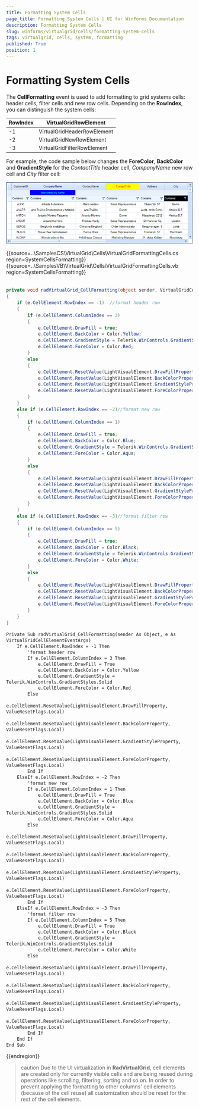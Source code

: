 ```yaml
---
title: Formatting System Cells
page_title: Formatting System Cells | UI for WinForms Documentation
description: Formatting System Cells
slug: winforms/virtualgrid/cells/formatting-system-cells
tags: virtualgrid, cells, system, formatting
published: True
position: 1
---
```


# Formatting System Cells

The __CellFormatting__ event is used to add formatting to grid systems cells: header cells, filter cells and new row cells. Depending on the __RowIndex__, you can distinguish the system cells:

|RowIndex|VirtualGridRowElement|
|----|----|
|-1|VirtualGridHeaderRowElement|
|-2|VirtualGridNewRowElement|
|-3|VirtualGridFilterRowElement|

For example, the code sample below changes the __ForeColor__, __BackColor__ and __GradientStyle__  for the *ContactTitle* header cell, *CompanyName* new row cell and *City* filter cell:

![virtualgrid-cells-formatting-system-cells001](images/virtualgrid-cells-formatting-system-cells001.png)

{{source=..\SamplesCS\VirtualGrid\Cells\VirtualGridFormattingCells.cs region=SystemCellsFormatting}} 
{{source=..\SamplesVB\VirtualGrid\Cells\VirtualGridFormattingCells.vb region=SystemCellsFormatting}} 

````C#
        
private void radVirtualGrid_CellFormatting(object sender, VirtualGridCellElementEventArgs e)
{
    if (e.CellElement.RowIndex == -1)  //format header row
    {
        if (e.CellElement.ColumnIndex == 3)
        {
            e.CellElement.DrawFill = true;
            e.CellElement.BackColor = Color.Yellow;
            e.CellElement.GradientStyle = Telerik.WinControls.GradientStyles.Solid;
            e.CellElement.ForeColor = Color.Red;
        }
        else
        {
            e.CellElement.ResetValue(LightVisualElement.DrawFillProperty, ValueResetFlags.Local);
            e.CellElement.ResetValue(LightVisualElement.BackColorProperty, ValueResetFlags.Local);
            e.CellElement.ResetValue(LightVisualElement.GradientStyleProperty, ValueResetFlags.Local);
            e.CellElement.ResetValue(LightVisualElement.ForeColorProperty, ValueResetFlags.Local);
        }
    }
    else if (e.CellElement.RowIndex == -2)//format new row
    {
        if (e.CellElement.ColumnIndex == 1)
        {
            e.CellElement.DrawFill = true;
            e.CellElement.BackColor = Color.Blue;
            e.CellElement.GradientStyle = Telerik.WinControls.GradientStyles.Solid;
            e.CellElement.ForeColor = Color.Aqua;
        }
        else
        {
            e.CellElement.ResetValue(LightVisualElement.DrawFillProperty, ValueResetFlags.Local);
            e.CellElement.ResetValue(LightVisualElement.BackColorProperty, ValueResetFlags.Local);
            e.CellElement.ResetValue(LightVisualElement.GradientStyleProperty, ValueResetFlags.Local);
            e.CellElement.ResetValue(LightVisualElement.ForeColorProperty, ValueResetFlags.Local);
        }
    }
    else if (e.CellElement.RowIndex == -3)//format filter row
    {
        if (e.CellElement.ColumnIndex == 5)
        {
            e.CellElement.DrawFill = true;
            e.CellElement.BackColor = Color.Black;
            e.CellElement.GradientStyle = Telerik.WinControls.GradientStyles.Solid;
            e.CellElement.ForeColor = Color.White;
        }
        else
        {
            e.CellElement.ResetValue(LightVisualElement.DrawFillProperty, ValueResetFlags.Local);
            e.CellElement.ResetValue(LightVisualElement.BackColorProperty, ValueResetFlags.Local);
            e.CellElement.ResetValue(LightVisualElement.GradientStyleProperty, ValueResetFlags.Local);
            e.CellElement.ResetValue(LightVisualElement.ForeColorProperty, ValueResetFlags.Local);
        }
    }
}

````
````VB.NET
Private Sub radVirtualGrid_CellFormatting(sender As Object, e As VirtualGridCellElementEventArgs)
    If e.CellElement.RowIndex = -1 Then
        'format header row
        If e.CellElement.ColumnIndex = 3 Then
            e.CellElement.DrawFill = True
            e.CellElement.BackColor = Color.Yellow
            e.CellElement.GradientStyle = Telerik.WinControls.GradientStyles.Solid
            e.CellElement.ForeColor = Color.Red
        Else
            e.CellElement.ResetValue(LightVisualElement.DrawFillProperty, ValueResetFlags.Local)
            e.CellElement.ResetValue(LightVisualElement.BackColorProperty, ValueResetFlags.Local)
            e.CellElement.ResetValue(LightVisualElement.GradientStyleProperty, ValueResetFlags.Local)
            e.CellElement.ResetValue(LightVisualElement.ForeColorProperty, ValueResetFlags.Local)
        End If
    ElseIf e.CellElement.RowIndex = -2 Then
        'format new row
        If e.CellElement.ColumnIndex = 1 Then
            e.CellElement.DrawFill = True
            e.CellElement.BackColor = Color.Blue
            e.CellElement.GradientStyle = Telerik.WinControls.GradientStyles.Solid
            e.CellElement.ForeColor = Color.Aqua
        Else
            e.CellElement.ResetValue(LightVisualElement.DrawFillProperty, ValueResetFlags.Local)
            e.CellElement.ResetValue(LightVisualElement.BackColorProperty, ValueResetFlags.Local)
            e.CellElement.ResetValue(LightVisualElement.GradientStyleProperty, ValueResetFlags.Local)
            e.CellElement.ResetValue(LightVisualElement.ForeColorProperty, ValueResetFlags.Local)
        End If
    ElseIf e.CellElement.RowIndex = -3 Then
        'format filter row
        If e.CellElement.ColumnIndex = 5 Then
            e.CellElement.DrawFill = True
            e.CellElement.BackColor = Color.Black
            e.CellElement.GradientStyle = Telerik.WinControls.GradientStyles.Solid
            e.CellElement.ForeColor = Color.White
        Else
            e.CellElement.ResetValue(LightVisualElement.DrawFillProperty, ValueResetFlags.Local)
            e.CellElement.ResetValue(LightVisualElement.BackColorProperty, ValueResetFlags.Local)
            e.CellElement.ResetValue(LightVisualElement.GradientStyleProperty, ValueResetFlags.Local)
            e.CellElement.ResetValue(LightVisualElement.ForeColorProperty, ValueResetFlags.Local)
        End If
    End If
End Sub

````

{{endregion}} 

>caution Due to the UI virtualization in __RadVirtualGrid__, cell elements are created only for currently visible cells and are being reused during operations like scrolling, filtering, sorting and so on. In order to prevent applying the formatting to other columns' cell elements (because of the cell reuse) all customization should be reset for the rest of the cell elements.